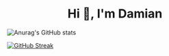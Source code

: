 

<h1 align="center">Hi 👋, I'm Damian</h1>

![Anurag's GitHub stats](https://github-readme-stats.vercel.app/api?username=Fr0ztyy43&show_icons=true&theme=radical)

  [![GitHub Streak](https://github-readme-streak-stats.herokuapp.com/?user=Fr0ztyy43&theme=dark)](https://git.io/streak-stats)



